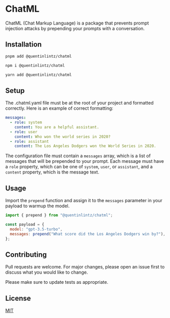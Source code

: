 # ChatML

ChatML (Chat Markup Language) is a package that prevents prompt injection attacks by prepending your prompts with a conversation.

## Installation

```bash
pnpm add @quentinlintz/chatml
```

```bash
npm i @quentinlintz/chatml
```

```bash
yarn add @quentinlintz/chatml
```

## Setup

The .chatml.yaml file must be at the root of your project and formatted correctly. Here is an example of correct formatting:

```yaml
messages:
  - role: system
    content: You are a helpful assistant.
  - role: user
    content: Who won the world series in 2020?
  - role: assistant
    content: The Los Angeles Dodgers won the World Series in 2020.
```

The configuration file must contain a `messages` array, which is a list of messages that will be prepended to your prompt. Each message must have a `role` property, which can be one of `system`, `user`, or `assistant`, and a `content` property, which is the message text.

## Usage

Import the `prepend` function and assign it to the `messages` parameter in your payload to warmup the model.

```javascript
import { prepend } from "@quentinlintz/chatml";

const payload = {
  model: "gpt-3.5-turbo",
  messages: prepend("What score did the Los Angeles Dodgers win by?"),
};
```

## Contributing

Pull requests are welcome. For major changes, please open an issue first
to discuss what you would like to change.

Please make sure to update tests as appropriate.

## License

[MIT](https://choosealicense.com/licenses/mit/)
